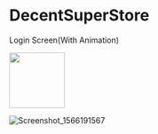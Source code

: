# DecentSuperStore

Login Screen(With Animation)

<img src="https://user-images.githubusercontent.com/55477266/65747846-21931080-e120-11e9-9687-b349ac1ca422.png" width="100" height="100">

![Screenshot_1566191567](https://user-images.githubusercontent.com/55477266/65747846-21931080-e120-11e9-9687-b349ac1ca422.png) 





